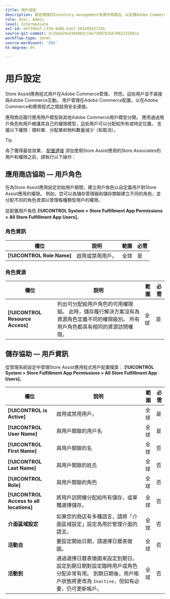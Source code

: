 ```yaml
---
title: 用戶設定
description: 設定增強的Inventory management來源作為商店，以支援Adobe Commerce的商店履行解決方案。
role: User, Admin
level: Intermediate
exl-id: eb735bef-c339-4d0b-b3e7-10328915725b
source-git-commit: 4c10ab59ed304002cfde7398762bb70b223180ce
workflow-type: tm+mt
source-wordcount: '392'
ht-degree: 0%

---
```


# 用戶設定

Store Assist應用程式用戶在Adobe Commerce管理。 然而，這些用戶並不直接與Adobe Commerce互動。 用戶管理在Adobe Commerce配置，以在Adobe Commerce和應用程式之間啟用安全連接。

應用商店履行應用用戶模型與其他Adobe Commerce用戶模型分開。 應用通過用戶角色和用戶維護其自己的權限模型，這些用戶可以分配給所有或特定位置。 支援以下權限：領料單、分配單和物料數量減少（和取消）。

>[!TIP]
>
>為了獲得最佳效果， [配置連接](connect-set-up-service.md) 添加使用Store Assist應用的Store Associates的用戶和權限之前，請執行以下操作：

## 應用商店協助 — 用戶角色

在為Store Assist應用設定初始用戶期間，建立用戶角色以自定義用戶對Store Assist應用的權限。 例如，您可以為儲存管理器和儲存關聯建立不同的角色，並分配不同的角色資源以管理每種類型用戶的權限。

從配置用戶角色 **[!UICONTROL System > Store Fulfillment App Permissions > All Store Fulfillment App Users]**。

### 角色資訊

| **欄位** | **說明** | **範圍** | **必需** |
|----------------------------|-------------------------|-----------|--------------|
| **[!UICONTROL Role Name]** | 啟用或禁用用戶。 | 全球 | 是 |

### 角色資源

| **欄位** | **說明** | **範圍** | **必需** |
|----------------------------------|--------------------------------------------------------------------------------------------------------------------------------------------------------------------------------------------------------------------------------------------|-----------|--------------|
| **[!UICONTROL Resource Access]** | 列出可分配給用戶角色的可用權限組。 此時，儲存履行解決方案沒有為資源角色定義不同的權限級別。 所有用戶角色都具有相同的資源訪問權限。 | 全球 | 是 |

## 儲存協助 — 用戶資訊

從管理系統設定中管理Store Assist應用程式用戶配置檔案：  **[!UICONTROL System > Store Fulfillment App Permissions > All Store Fulfillment App Users]**。

| **欄位** | **說明** | **範圍** | **必需** |
|------------------------------------------|-------------------------------------------------------------------------------------------------------------------------------------------------------------------------------------------------------------------------------------------------------------------------|-----------|--------------|
| **[!UICONTROL is Active]** | 啟用或禁用用戶。 | 全球 | 是 |
| **[!UICONTROL User Name]** | 與用戶關聯的用戶名 | 全球 | 是 |
| **[!UICONTROL First Name]** | 與用戶關聯的名 | 全球 | 否 |
| **[!UICONTROL Last Name]** | 與用戶關聯的姓氏 | 全球 | 否 |
| **[!UICONTROL Role]** | 與用戶關聯的角色 | 全球 | 否 |
| **[!UICONTROL Access to all locations]** | 將用戶訪問權分配給所有儲存，或單獨選擇儲存。 | 全球 | 否 |
| **介面區域設定** | 如果您的商店有多種語言，請將「介面區域設定」設定為用於管理介面的語言。 | 全球 | 否 |
| **活動自** | 要設定開始日期，請選擇日曆表徵圖。 | 全球 | 否 |
| **活動到** | 通過選擇日曆表徵圖來設定到期日。 設定到期日期對設定臨時用戶或角色分配非常有用。 到期日期後，用戶帳戶狀態將更改為 `Inactive`，但如有必要，仍可更新帳戶。 | 全球 | 否 |
